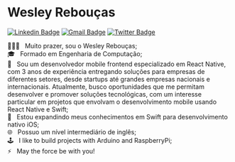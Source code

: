 # Wesley Rebouças

[![Linkedin Badge](https://img.shields.io/badge/-Wesley%20Reboucas-0e76a8?style=flat-square&logo=Linkedin&logoColor=white&style=flat&link=https://www.linkedin.com/in/wesleyreboucas/)](https://www.linkedin.com/in/wesleyreboucas/) 
[![Gmail Badge](https://img.shields.io/badge/-Wesley%20Reboucas-ea4335?style=flat-square&logo=Gmail&logoColor=white&style=flat&link=mailto:wesley.reboucas@gmail.com)](mailto:wesley.reboucasgmail.com)
[![Twitter Badge](https://img.shields.io/badge/-@WesReboucas-1da1f2?style=flat-square&logo=twitter&logoColor=white&style=flat&link=https://twitter.com/WesReboucas)](https://twitter.com/WesReboucas) 

👨🏽‍💻 &nbsp; Muito prazer, sou o Wesley Rebouças;
<br/> 🎓 &nbsp; Formado em Engenharia de Computação; 
<br/> 🎯 &nbsp; Sou um desenvolvedor mobile frontend especializado em React Native, com 3 anos de experiência entregando soluções para empresas de diferentes setores, desde startups até grandes empresas nacionais e internacionais. Atualmente, busco oportunidades que me permitam desenvolver e promover soluções tecnológicas, com um interesse particular em projetos que envolvam o desenvolvimento mobile usando React Native e Swift;
<br/> 🌱 &nbsp; Estou expandindo meus conhecimentos em Swift para desenvolvimento nativo iOS;
<br/> 🌐 &nbsp; Possuo um nível intermediário de inglês;
<br/> 🕹 &nbsp; I like to build projects with Arduino and RaspberryPi;
<br/> ⚡ &nbsp; May the force be with you! 
